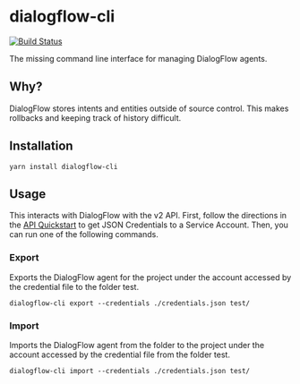 # dialogflow-cli

[![Build Status][build-status-image]][build-status]

The missing command line interface for managing DialogFlow agents.

## Why?

DialogFlow stores intents and entities outside of source control. This makes
rollbacks and keeping track of history difficult.

## Installation

    yarn install dialogflow-cli

## Usage

This interacts with DialogFlow with the v2 API. First, follow the directions in
the [API Quickstart][quickstart] to get JSON Credentials to a Service Account.
Then, you can run one of the following commands.

### Export

Exports the DialogFlow agent for the project under the account accessed by the
credential file to the folder test.

    dialogflow-cli export --credentials ./credentials.json test/

### Import

Imports the DialogFlow agent from the folder to the project under the account
accessed by the credential file from the folder test.

    dialogflow-cli import --credentials ./credentials.json test/

[build-status-image]: https://img.shields.io/circleci/project/github/0xcaff/dialogflow-cli/master.svg
[build-status]: https://circleci.com/gh/0xcaff/dialogflow-cli
[quickstart]: https://github.com/dialogflow/dialogflow-nodejs-client-v2#quickstart
